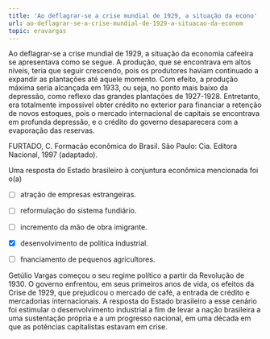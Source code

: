 ```yaml
---
title: 'Ao deflagrar-se a crise mundial de 1929, a situação da econo'
url: ao-deflagrar-se-a-crise-mundial-de-1929-a-situacao-da-econom
topic: eravargas
---
```



Ao deflagrar-se a crise mundial de 1929, a situação da economia cafeeira se apresentava como se segue. A produção, que se encontrava em altos níveis, teria que seguir crescendo, pois os produtores haviam continuado a expandir as plantações até aquele momento. Com efeito, a produção máxima seria alcançada em 1933, ou seja, no ponto mais baixo da depressão, como reflexo das grandes plantações de 1927-1928. Entretanto, era totalmente impossível obter crédito no exterior para financiar a retenção de novos estoques, pois o mercado internacional de capitais se encontrava em profunda depressão, e o crédito do governo desaparecera com a evaporação das reservas.

FURTADO, C. Formacão econômica do Brasil. São Paulo: Cia. Editora Nacional, 1997 (adaptado).

Uma resposta do Estado brasileiro à conjuntura econômica mencionada foi o(a)



- [ ] atração de empresas estrangeiras.
- [ ] reformulação do sistema fundiário.
- [ ] incremento da mão de obra imigrante.
- [x] desenvolvimento de política industrial.
- [ ] fnanciamento de pequenos agricultores.


Getúlio Vargas começou o seu regime político a partir da Revolução de 1930. O governo enfrentou, em seus primeiros anos de vida, os efeitos da Crise de 1929, que prejudicou o mercado de café, a entrada de crédito e mercadorias internacionais. A resposta do Estado brasileiro a esse cenário foi estimular o desenvolvimento industrial a fim de levar a nação brasileira a uma sustentação própria e a um progresso nacional, em uma década em que as potências capitalistas estavam em crise.
